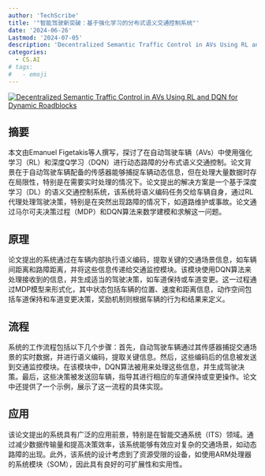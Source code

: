 ```yaml
---
author: 'TechScribe'
title: '"智能驾驶新突破：基于强化学习的分布式语义交通控制系统"'
date: '2024-06-26'
Lastmod: '2024-07-05'
description: 'Decentralized Semantic Traffic Control in AVs Using RL and DQN for Dynamic Roadblocks'
categories:
  - CS.AI
# tags:
#   - emoji
---
```


[![Decentralized Semantic Traffic Control in AVs Using RL and DQN for Dynamic Roadblocks](https://arxiv-research-1301205113.cos.ap-guangzhou.myqcloud.com/images/2406.18741v1.pdf_0.jpg)](https://arxiv.org/abs/2406.18741v1)

## 摘要

本文由Emanuel Figetakis等人撰写，探讨了在自动驾驶车辆（AVs）中使用强化学习（RL）和深度Q学习（DQN）进行动态路障的分布式语义交通控制。论文背景在于自动驾驶车辆配备的传感器能够捕捉车辆动态信息，但在处理大量数据时存在局限性，特别是在需要实时处理的情况下。论文提出的解决方案是一个基于深度学习（DL）的语义交通控制系统，该系统将语义编码任务交给车辆自身，通过RL代理处理驾驶决策，特别是在突然出现路障的情况下，如道路维护或事故。论文通过马尔可夫决策过程（MDP）和DQN算法来数学建模和求解这一问题。<!--more-->

## 原理

论文提出的系统通过在车辆内部执行语义编码，提取关键的交通场景信息，如车辆间距离和路障距离，并将这些信息传递给交通监控模块。该模块使用DQN算法来处理接收到的信息，并生成适当的驾驶决策，如车道保持或车道变更。这一过程通过MDP模型来形式化，其中状态包括车辆的位置、速度和距离信息，动作空间包括车道保持和车道变更决策，奖励机制则根据车辆的行为和结果来定义。

## 流程

系统的工作流程包括以下几个步骤：首先，自动驾驶车辆通过其传感器捕捉交通场景的实时数据，并进行语义编码，提取关键信息。然后，这些编码后的信息被发送到交通监控模块。在该模块中，DQN算法被用来处理这些信息，并生成驾驶决策。最后，这些决策被发送回车辆，指导其进行相应的车道保持或变更操作。论文中还提供了一个示例，展示了这一流程的具体实现。

## 应用

该论文提出的系统具有广泛的应用前景，特别是在智能交通系统（ITS）领域。通过减少数据传输量和提高决策效率，该系统能够有效应对复杂的交通场景，如动态路障的出现。此外，该系统的设计考虑到了资源受限的设备，如使用ARM处理器的系统模块（SOM），因此具有良好的可扩展性和实用性。